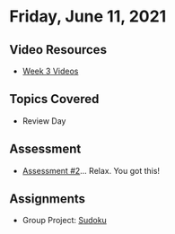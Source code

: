# Friday, June 11, 2021

## Video Resources
- [Week 3 Videos](https://www.youtube.com/watch?v=sMKRM6f99Dk&list=PLu0CiQ7bzwEQFbl_8DTrMyfgD5OmMjVhM)

## Topics Covered
- Review Day

## Assessment
- [Assessment #2](https://github.com/oscarplatoon/assessment-2)... Relax. You got this!

## Assignments
- Group Project: [Sudoku](https://github.com/oscarplatoon/Sudoku)

